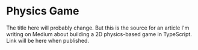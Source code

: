 # Physics Game

The title here will probably change. But this is the source for an article I'm writing on Medium about building a 2D physics-based game in TypeScript. Link will be here when published.
